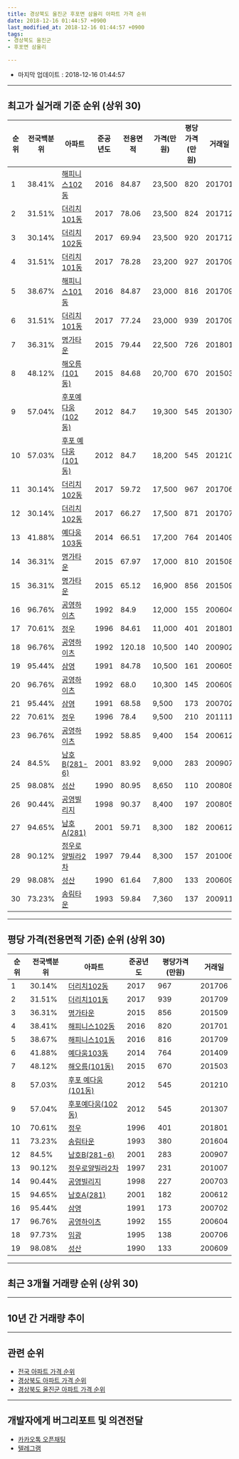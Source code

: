 ```yaml
---
title: 경상북도 울진군 후포면 삼율리 아파트 가격 순위
date: 2018-12-16 01:44:57 +0900
last_modified_at: 2018-12-16 01:44:57 +0900
tags:
- 경상북도 울진군
- 후포면 삼율리

---
```


* 마지막 업데이트 : 2018-12-16 01:44:57

---

## 최고가 실거래 기준 순위 (상위 30)


|순위|전국백분위|아파트|준공년도|전용면적|가격(만원)|평당가격(만원)|거래일|
|---|---|---|---|---|---|---|---|
|1|38.41%|[해피니스102동](https://search.naver.com/search.naver?query=%EA%B2%BD%EC%83%81%EB%B6%81%EB%8F%84+%EC%9A%B8%EC%A7%84%EA%B5%B0+%ED%9B%84%ED%8F%AC%EB%A9%B4+%EC%82%BC%EC%9C%A8%EB%A6%AC+%ED%95%B4%ED%94%BC%EB%8B%88%EC%8A%A4102%EB%8F%99)|2016|84.87|23,500|820|201701|
|2|31.51%|[더리치101동](https://search.naver.com/search.naver?query=%EA%B2%BD%EC%83%81%EB%B6%81%EB%8F%84+%EC%9A%B8%EC%A7%84%EA%B5%B0+%ED%9B%84%ED%8F%AC%EB%A9%B4+%EC%82%BC%EC%9C%A8%EB%A6%AC+%EB%8D%94%EB%A6%AC%EC%B9%98101%EB%8F%99)|2017|78.06|23,500|824|201712|
|3|30.14%|[더리치102동](https://search.naver.com/search.naver?query=%EA%B2%BD%EC%83%81%EB%B6%81%EB%8F%84+%EC%9A%B8%EC%A7%84%EA%B5%B0+%ED%9B%84%ED%8F%AC%EB%A9%B4+%EC%82%BC%EC%9C%A8%EB%A6%AC+%EB%8D%94%EB%A6%AC%EC%B9%98102%EB%8F%99)|2017|69.94|23,500|920|201712|
|4|31.51%|[더리치101동](https://search.naver.com/search.naver?query=%EA%B2%BD%EC%83%81%EB%B6%81%EB%8F%84+%EC%9A%B8%EC%A7%84%EA%B5%B0+%ED%9B%84%ED%8F%AC%EB%A9%B4+%EC%82%BC%EC%9C%A8%EB%A6%AC+%EB%8D%94%EB%A6%AC%EC%B9%98101%EB%8F%99)|2017|78.28|23,200|927|201709|
|5|38.67%|[해피니스101동](https://search.naver.com/search.naver?query=%EA%B2%BD%EC%83%81%EB%B6%81%EB%8F%84+%EC%9A%B8%EC%A7%84%EA%B5%B0+%ED%9B%84%ED%8F%AC%EB%A9%B4+%EC%82%BC%EC%9C%A8%EB%A6%AC+%ED%95%B4%ED%94%BC%EB%8B%88%EC%8A%A4101%EB%8F%99)|2016|84.87|23,000|816|201709|
|6|31.51%|[더리치101동](https://search.naver.com/search.naver?query=%EA%B2%BD%EC%83%81%EB%B6%81%EB%8F%84+%EC%9A%B8%EC%A7%84%EA%B5%B0+%ED%9B%84%ED%8F%AC%EB%A9%B4+%EC%82%BC%EC%9C%A8%EB%A6%AC+%EB%8D%94%EB%A6%AC%EC%B9%98101%EB%8F%99)|2017|77.24|23,000|939|201709|
|7|36.31%|[명가타운](https://search.naver.com/search.naver?query=%EA%B2%BD%EC%83%81%EB%B6%81%EB%8F%84+%EC%9A%B8%EC%A7%84%EA%B5%B0+%ED%9B%84%ED%8F%AC%EB%A9%B4+%EC%82%BC%EC%9C%A8%EB%A6%AC+%EB%AA%85%EA%B0%80%ED%83%80%EC%9A%B4)|2015|79.44|22,500|726|201801|
|8|48.12%|[해오름(101동)](https://search.naver.com/search.naver?query=%EA%B2%BD%EC%83%81%EB%B6%81%EB%8F%84+%EC%9A%B8%EC%A7%84%EA%B5%B0+%ED%9B%84%ED%8F%AC%EB%A9%B4+%EC%82%BC%EC%9C%A8%EB%A6%AC+%ED%95%B4%EC%98%A4%EB%A6%84%28101%EB%8F%99%29)|2015|84.68|20,700|670|201503|
|9|57.04%|[후포예다움(102동)](https://search.naver.com/search.naver?query=%EA%B2%BD%EC%83%81%EB%B6%81%EB%8F%84+%EC%9A%B8%EC%A7%84%EA%B5%B0+%ED%9B%84%ED%8F%AC%EB%A9%B4+%EC%82%BC%EC%9C%A8%EB%A6%AC+%ED%9B%84%ED%8F%AC%EC%98%88%EB%8B%A4%EC%9B%80%28102%EB%8F%99%29)|2012|84.7|19,300|545|201307|
|10|57.03%|[후포 예다움 (101동)](https://search.naver.com/search.naver?query=%EA%B2%BD%EC%83%81%EB%B6%81%EB%8F%84+%EC%9A%B8%EC%A7%84%EA%B5%B0+%ED%9B%84%ED%8F%AC%EB%A9%B4+%EC%82%BC%EC%9C%A8%EB%A6%AC+%ED%9B%84%ED%8F%AC+%EC%98%88%EB%8B%A4%EC%9B%80+%28101%EB%8F%99%29)|2012|84.7|18,200|545|201210|
|11|30.14%|[더리치102동](https://search.naver.com/search.naver?query=%EA%B2%BD%EC%83%81%EB%B6%81%EB%8F%84+%EC%9A%B8%EC%A7%84%EA%B5%B0+%ED%9B%84%ED%8F%AC%EB%A9%B4+%EC%82%BC%EC%9C%A8%EB%A6%AC+%EB%8D%94%EB%A6%AC%EC%B9%98102%EB%8F%99)|2017|59.72|17,500|967|201706|
|12|30.14%|[더리치102동](https://search.naver.com/search.naver?query=%EA%B2%BD%EC%83%81%EB%B6%81%EB%8F%84+%EC%9A%B8%EC%A7%84%EA%B5%B0+%ED%9B%84%ED%8F%AC%EB%A9%B4+%EC%82%BC%EC%9C%A8%EB%A6%AC+%EB%8D%94%EB%A6%AC%EC%B9%98102%EB%8F%99)|2017|66.27|17,500|871|201707|
|13|41.88%|[예다움103동](https://search.naver.com/search.naver?query=%EA%B2%BD%EC%83%81%EB%B6%81%EB%8F%84+%EC%9A%B8%EC%A7%84%EA%B5%B0+%ED%9B%84%ED%8F%AC%EB%A9%B4+%EC%82%BC%EC%9C%A8%EB%A6%AC+%EC%98%88%EB%8B%A4%EC%9B%80103%EB%8F%99)|2014|66.51|17,200|764|201409|
|14|36.31%|[명가타운](https://search.naver.com/search.naver?query=%EA%B2%BD%EC%83%81%EB%B6%81%EB%8F%84+%EC%9A%B8%EC%A7%84%EA%B5%B0+%ED%9B%84%ED%8F%AC%EB%A9%B4+%EC%82%BC%EC%9C%A8%EB%A6%AC+%EB%AA%85%EA%B0%80%ED%83%80%EC%9A%B4)|2015|67.97|17,000|810|201508|
|15|36.31%|[명가타운](https://search.naver.com/search.naver?query=%EA%B2%BD%EC%83%81%EB%B6%81%EB%8F%84+%EC%9A%B8%EC%A7%84%EA%B5%B0+%ED%9B%84%ED%8F%AC%EB%A9%B4+%EC%82%BC%EC%9C%A8%EB%A6%AC+%EB%AA%85%EA%B0%80%ED%83%80%EC%9A%B4)|2015|65.12|16,900|856|201509|
|16|96.76%|[공영하이츠](https://search.naver.com/search.naver?query=%EA%B2%BD%EC%83%81%EB%B6%81%EB%8F%84+%EC%9A%B8%EC%A7%84%EA%B5%B0+%ED%9B%84%ED%8F%AC%EB%A9%B4+%EC%82%BC%EC%9C%A8%EB%A6%AC+%EA%B3%B5%EC%98%81%ED%95%98%EC%9D%B4%EC%B8%A0)|1992|84.9|12,000|155|200604|
|17|70.61%|[정우](https://search.naver.com/search.naver?query=%EA%B2%BD%EC%83%81%EB%B6%81%EB%8F%84+%EC%9A%B8%EC%A7%84%EA%B5%B0+%ED%9B%84%ED%8F%AC%EB%A9%B4+%EC%82%BC%EC%9C%A8%EB%A6%AC+%EC%A0%95%EC%9A%B0)|1996|84.61|11,000|401|201801|
|18|96.76%|[공영하이츠](https://search.naver.com/search.naver?query=%EA%B2%BD%EC%83%81%EB%B6%81%EB%8F%84+%EC%9A%B8%EC%A7%84%EA%B5%B0+%ED%9B%84%ED%8F%AC%EB%A9%B4+%EC%82%BC%EC%9C%A8%EB%A6%AC+%EA%B3%B5%EC%98%81%ED%95%98%EC%9D%B4%EC%B8%A0)|1992|120.18|10,500|140|200902|
|19|95.44%|[삼영](https://search.naver.com/search.naver?query=%EA%B2%BD%EC%83%81%EB%B6%81%EB%8F%84+%EC%9A%B8%EC%A7%84%EA%B5%B0+%ED%9B%84%ED%8F%AC%EB%A9%B4+%EC%82%BC%EC%9C%A8%EB%A6%AC+%EC%82%BC%EC%98%81)|1991|84.78|10,500|161|200605|
|20|96.76%|[공영하이츠](https://search.naver.com/search.naver?query=%EA%B2%BD%EC%83%81%EB%B6%81%EB%8F%84+%EC%9A%B8%EC%A7%84%EA%B5%B0+%ED%9B%84%ED%8F%AC%EB%A9%B4+%EC%82%BC%EC%9C%A8%EB%A6%AC+%EA%B3%B5%EC%98%81%ED%95%98%EC%9D%B4%EC%B8%A0)|1992|68.0|10,300|145|200609|
|21|95.44%|[삼영](https://search.naver.com/search.naver?query=%EA%B2%BD%EC%83%81%EB%B6%81%EB%8F%84+%EC%9A%B8%EC%A7%84%EA%B5%B0+%ED%9B%84%ED%8F%AC%EB%A9%B4+%EC%82%BC%EC%9C%A8%EB%A6%AC+%EC%82%BC%EC%98%81)|1991|68.58|9,500|173|200702|
|22|70.61%|[정우](https://search.naver.com/search.naver?query=%EA%B2%BD%EC%83%81%EB%B6%81%EB%8F%84+%EC%9A%B8%EC%A7%84%EA%B5%B0+%ED%9B%84%ED%8F%AC%EB%A9%B4+%EC%82%BC%EC%9C%A8%EB%A6%AC+%EC%A0%95%EC%9A%B0)|1996|78.4|9,500|210|201111|
|23|96.76%|[공영하이츠](https://search.naver.com/search.naver?query=%EA%B2%BD%EC%83%81%EB%B6%81%EB%8F%84+%EC%9A%B8%EC%A7%84%EA%B5%B0+%ED%9B%84%ED%8F%AC%EB%A9%B4+%EC%82%BC%EC%9C%A8%EB%A6%AC+%EA%B3%B5%EC%98%81%ED%95%98%EC%9D%B4%EC%B8%A0)|1992|58.85|9,400|154|200612|
|24|84.5%|[남호B(281-6)](https://search.naver.com/search.naver?query=%EA%B2%BD%EC%83%81%EB%B6%81%EB%8F%84+%EC%9A%B8%EC%A7%84%EA%B5%B0+%ED%9B%84%ED%8F%AC%EB%A9%B4+%EC%82%BC%EC%9C%A8%EB%A6%AC+%EB%82%A8%ED%98%B8B%28281-6%29)|2001|83.92|9,000|283|200907|
|25|98.08%|[성산](https://search.naver.com/search.naver?query=%EA%B2%BD%EC%83%81%EB%B6%81%EB%8F%84+%EC%9A%B8%EC%A7%84%EA%B5%B0+%ED%9B%84%ED%8F%AC%EB%A9%B4+%EC%82%BC%EC%9C%A8%EB%A6%AC+%EC%84%B1%EC%82%B0)|1990|80.95|8,650|110|200808|
|26|90.44%|[공영빌리지](https://search.naver.com/search.naver?query=%EA%B2%BD%EC%83%81%EB%B6%81%EB%8F%84+%EC%9A%B8%EC%A7%84%EA%B5%B0+%ED%9B%84%ED%8F%AC%EB%A9%B4+%EC%82%BC%EC%9C%A8%EB%A6%AC+%EA%B3%B5%EC%98%81%EB%B9%8C%EB%A6%AC%EC%A7%80)|1998|90.37|8,400|197|200805|
|27|94.65%|[남호A(281)](https://search.naver.com/search.naver?query=%EA%B2%BD%EC%83%81%EB%B6%81%EB%8F%84+%EC%9A%B8%EC%A7%84%EA%B5%B0+%ED%9B%84%ED%8F%AC%EB%A9%B4+%EC%82%BC%EC%9C%A8%EB%A6%AC+%EB%82%A8%ED%98%B8A%28281%29)|2001|59.71|8,300|182|200612|
|28|90.12%|[정우로얄빌라2차](https://search.naver.com/search.naver?query=%EA%B2%BD%EC%83%81%EB%B6%81%EB%8F%84+%EC%9A%B8%EC%A7%84%EA%B5%B0+%ED%9B%84%ED%8F%AC%EB%A9%B4+%EC%82%BC%EC%9C%A8%EB%A6%AC+%EC%A0%95%EC%9A%B0%EB%A1%9C%EC%96%84%EB%B9%8C%EB%9D%BC2%EC%B0%A8)|1997|79.44|8,300|157|201006|
|29|98.08%|[성산](https://search.naver.com/search.naver?query=%EA%B2%BD%EC%83%81%EB%B6%81%EB%8F%84+%EC%9A%B8%EC%A7%84%EA%B5%B0+%ED%9B%84%ED%8F%AC%EB%A9%B4+%EC%82%BC%EC%9C%A8%EB%A6%AC+%EC%84%B1%EC%82%B0)|1990|61.64|7,800|133|200609|
|30|73.23%|[송림타운](https://search.naver.com/search.naver?query=%EA%B2%BD%EC%83%81%EB%B6%81%EB%8F%84+%EC%9A%B8%EC%A7%84%EA%B5%B0+%ED%9B%84%ED%8F%AC%EB%A9%B4+%EC%82%BC%EC%9C%A8%EB%A6%AC+%EC%86%A1%EB%A6%BC%ED%83%80%EC%9A%B4)|1993|59.84|7,360|137|200911|


---

## 평당 가격(전용면적 기준) 순위 (상위 30)


|순위|전국백분위|아파트|준공년도|평당가격(만원)|거래일|
|---|---|---|---|---|---|
|1|30.14%|[더리치102동](https://search.naver.com/search.naver?query=%EA%B2%BD%EC%83%81%EB%B6%81%EB%8F%84+%EC%9A%B8%EC%A7%84%EA%B5%B0+%ED%9B%84%ED%8F%AC%EB%A9%B4+%EC%82%BC%EC%9C%A8%EB%A6%AC+%EB%8D%94%EB%A6%AC%EC%B9%98102%EB%8F%99)|2017|967|201706|
|2|31.51%|[더리치101동](https://search.naver.com/search.naver?query=%EA%B2%BD%EC%83%81%EB%B6%81%EB%8F%84+%EC%9A%B8%EC%A7%84%EA%B5%B0+%ED%9B%84%ED%8F%AC%EB%A9%B4+%EC%82%BC%EC%9C%A8%EB%A6%AC+%EB%8D%94%EB%A6%AC%EC%B9%98101%EB%8F%99)|2017|939|201709|
|3|36.31%|[명가타운](https://search.naver.com/search.naver?query=%EA%B2%BD%EC%83%81%EB%B6%81%EB%8F%84+%EC%9A%B8%EC%A7%84%EA%B5%B0+%ED%9B%84%ED%8F%AC%EB%A9%B4+%EC%82%BC%EC%9C%A8%EB%A6%AC+%EB%AA%85%EA%B0%80%ED%83%80%EC%9A%B4)|2015|856|201509|
|4|38.41%|[해피니스102동](https://search.naver.com/search.naver?query=%EA%B2%BD%EC%83%81%EB%B6%81%EB%8F%84+%EC%9A%B8%EC%A7%84%EA%B5%B0+%ED%9B%84%ED%8F%AC%EB%A9%B4+%EC%82%BC%EC%9C%A8%EB%A6%AC+%ED%95%B4%ED%94%BC%EB%8B%88%EC%8A%A4102%EB%8F%99)|2016|820|201701|
|5|38.67%|[해피니스101동](https://search.naver.com/search.naver?query=%EA%B2%BD%EC%83%81%EB%B6%81%EB%8F%84+%EC%9A%B8%EC%A7%84%EA%B5%B0+%ED%9B%84%ED%8F%AC%EB%A9%B4+%EC%82%BC%EC%9C%A8%EB%A6%AC+%ED%95%B4%ED%94%BC%EB%8B%88%EC%8A%A4101%EB%8F%99)|2016|816|201709|
|6|41.88%|[예다움103동](https://search.naver.com/search.naver?query=%EA%B2%BD%EC%83%81%EB%B6%81%EB%8F%84+%EC%9A%B8%EC%A7%84%EA%B5%B0+%ED%9B%84%ED%8F%AC%EB%A9%B4+%EC%82%BC%EC%9C%A8%EB%A6%AC+%EC%98%88%EB%8B%A4%EC%9B%80103%EB%8F%99)|2014|764|201409|
|7|48.12%|[해오름(101동)](https://search.naver.com/search.naver?query=%EA%B2%BD%EC%83%81%EB%B6%81%EB%8F%84+%EC%9A%B8%EC%A7%84%EA%B5%B0+%ED%9B%84%ED%8F%AC%EB%A9%B4+%EC%82%BC%EC%9C%A8%EB%A6%AC+%ED%95%B4%EC%98%A4%EB%A6%84%28101%EB%8F%99%29)|2015|670|201503|
|8|57.03%|[후포 예다움 (101동)](https://search.naver.com/search.naver?query=%EA%B2%BD%EC%83%81%EB%B6%81%EB%8F%84+%EC%9A%B8%EC%A7%84%EA%B5%B0+%ED%9B%84%ED%8F%AC%EB%A9%B4+%EC%82%BC%EC%9C%A8%EB%A6%AC+%ED%9B%84%ED%8F%AC+%EC%98%88%EB%8B%A4%EC%9B%80+%28101%EB%8F%99%29)|2012|545|201210|
|9|57.04%|[후포예다움(102동)](https://search.naver.com/search.naver?query=%EA%B2%BD%EC%83%81%EB%B6%81%EB%8F%84+%EC%9A%B8%EC%A7%84%EA%B5%B0+%ED%9B%84%ED%8F%AC%EB%A9%B4+%EC%82%BC%EC%9C%A8%EB%A6%AC+%ED%9B%84%ED%8F%AC%EC%98%88%EB%8B%A4%EC%9B%80%28102%EB%8F%99%29)|2012|545|201307|
|10|70.61%|[정우](https://search.naver.com/search.naver?query=%EA%B2%BD%EC%83%81%EB%B6%81%EB%8F%84+%EC%9A%B8%EC%A7%84%EA%B5%B0+%ED%9B%84%ED%8F%AC%EB%A9%B4+%EC%82%BC%EC%9C%A8%EB%A6%AC+%EC%A0%95%EC%9A%B0)|1996|401|201801|
|11|73.23%|[송림타운](https://search.naver.com/search.naver?query=%EA%B2%BD%EC%83%81%EB%B6%81%EB%8F%84+%EC%9A%B8%EC%A7%84%EA%B5%B0+%ED%9B%84%ED%8F%AC%EB%A9%B4+%EC%82%BC%EC%9C%A8%EB%A6%AC+%EC%86%A1%EB%A6%BC%ED%83%80%EC%9A%B4)|1993|380|201604|
|12|84.5%|[남호B(281-6)](https://search.naver.com/search.naver?query=%EA%B2%BD%EC%83%81%EB%B6%81%EB%8F%84+%EC%9A%B8%EC%A7%84%EA%B5%B0+%ED%9B%84%ED%8F%AC%EB%A9%B4+%EC%82%BC%EC%9C%A8%EB%A6%AC+%EB%82%A8%ED%98%B8B%28281-6%29)|2001|283|200907|
|13|90.12%|[정우로얄빌라2차](https://search.naver.com/search.naver?query=%EA%B2%BD%EC%83%81%EB%B6%81%EB%8F%84+%EC%9A%B8%EC%A7%84%EA%B5%B0+%ED%9B%84%ED%8F%AC%EB%A9%B4+%EC%82%BC%EC%9C%A8%EB%A6%AC+%EC%A0%95%EC%9A%B0%EB%A1%9C%EC%96%84%EB%B9%8C%EB%9D%BC2%EC%B0%A8)|1997|231|201007|
|14|90.44%|[공영빌리지](https://search.naver.com/search.naver?query=%EA%B2%BD%EC%83%81%EB%B6%81%EB%8F%84+%EC%9A%B8%EC%A7%84%EA%B5%B0+%ED%9B%84%ED%8F%AC%EB%A9%B4+%EC%82%BC%EC%9C%A8%EB%A6%AC+%EA%B3%B5%EC%98%81%EB%B9%8C%EB%A6%AC%EC%A7%80)|1998|227|200703|
|15|94.65%|[남호A(281)](https://search.naver.com/search.naver?query=%EA%B2%BD%EC%83%81%EB%B6%81%EB%8F%84+%EC%9A%B8%EC%A7%84%EA%B5%B0+%ED%9B%84%ED%8F%AC%EB%A9%B4+%EC%82%BC%EC%9C%A8%EB%A6%AC+%EB%82%A8%ED%98%B8A%28281%29)|2001|182|200612|
|16|95.44%|[삼영](https://search.naver.com/search.naver?query=%EA%B2%BD%EC%83%81%EB%B6%81%EB%8F%84+%EC%9A%B8%EC%A7%84%EA%B5%B0+%ED%9B%84%ED%8F%AC%EB%A9%B4+%EC%82%BC%EC%9C%A8%EB%A6%AC+%EC%82%BC%EC%98%81)|1991|173|200702|
|17|96.76%|[공영하이츠](https://search.naver.com/search.naver?query=%EA%B2%BD%EC%83%81%EB%B6%81%EB%8F%84+%EC%9A%B8%EC%A7%84%EA%B5%B0+%ED%9B%84%ED%8F%AC%EB%A9%B4+%EC%82%BC%EC%9C%A8%EB%A6%AC+%EA%B3%B5%EC%98%81%ED%95%98%EC%9D%B4%EC%B8%A0)|1992|155|200604|
|18|97.73%|[임광](https://search.naver.com/search.naver?query=%EA%B2%BD%EC%83%81%EB%B6%81%EB%8F%84+%EC%9A%B8%EC%A7%84%EA%B5%B0+%ED%9B%84%ED%8F%AC%EB%A9%B4+%EC%82%BC%EC%9C%A8%EB%A6%AC+%EC%9E%84%EA%B4%91)|1995|138|200706|
|19|98.08%|[성산](https://search.naver.com/search.naver?query=%EA%B2%BD%EC%83%81%EB%B6%81%EB%8F%84+%EC%9A%B8%EC%A7%84%EA%B5%B0+%ED%9B%84%ED%8F%AC%EB%A9%B4+%EC%82%BC%EC%9C%A8%EB%A6%AC+%EC%84%B1%EC%82%B0)|1990|133|200609|


---

## 최근 3개월 거래량 순위 (상위 30)


<div style="width:100%;">
    <canvas id="deal_count_ranking" height="250"></canvas>
</div>


<script>
new Chart(document.getElementById("deal_count_ranking"), {
    type: 'horizontalBar',
    data: {
        labels: ['성산', '삼영'],
        datasets: [{
            label: '실거래 수',
            data: [1, 1],
            borderColor: "rgba(255, 0, 128, 1)",
            backgroundColor: "rgba(255, 0, 128, 0.5)",
            fill: false,
        }]
    },
    options: {
        responsive: true,
        title: {
            display: true,
            text: '최근 3개월 거래량 순위'
        },
        tooltips: {
            mode: 'index',
            intersect: false,
            callbacks: {
                title: function(tooltipItems, data) {
                    return "실거래 수:";
                },
                label: function(tooltipItem, data) {
                    return data.labels[tooltipItem.index] + ": " + tooltipItem.xLabel;
                }
            }
        },
        hover: {
            mode: 'nearest',
            intersect: true
        },
        scales: {
            xAxes: [{
                display: true,
                scaleLabel: {
                    display: true,
                    labelString: '실거래 수'
                },
                ticks: {
                    suggestedMin: 0,
                }
            }],
            yAxes: [{
                display: true,
                ticks: {
                    autoSkip: false,
                    callback: function(value, index, values) {
                        if (value.length > 15)
                            return value.substr(0, 13) + "...";
                        else
                            return value;
                    }
                },
                scaleLabel: {
                    display: false,
                }
            }]
        }
    }
});

</script>


---

## 10년 간 거래량 추이


<div style="width:100%;">
    <canvas id="deal_progress" height="250"></canvas>
</div>

<script>
new Chart(document.getElementById("deal_progress"), {
    type: 'line',
    data: {
        labels: ['200812','200901','200902','200903','200904','200905','200906','200907','200908','200909','200910','200911','200912','201001','201002','201003','201004','201005','201006','201007','201008','201009','201010','201011','201012','201101','201102','201103','201104','201105','201106','201107','201108','201109','201110','201111','201112','201201','201202','201203','201204','201205','201206','201207','201208','201209','201210','201211','201212','201301','201302','201303','201304','201305','201306','201307','201308','201309','201310','201311','201312','201401','201402','201403','201404','201405','201406','201407','201408','201409','201410','201411','201412','201501','201502','201503','201504','201505','201506','201507','201508','201509','201510','201511','201512','201601','201602','201603','201604','201605','201606','201607','201608','201609','201610','201611','201612','201701','201702','201703','201704','201705','201706','201707','201708','201709','201710','201711','201712','201801','201802','201803','201804','201805','201806','201807','201808','201809','201810','201811','201812'],
        datasets: [{
            label: '실거래 수',
            pointRadius: 1,
            data: [2, 2, 2, 1, 0, 0, 4, 3, 1, 2, 1, 2, 2, 3, 1, 3, 3, 2, 2, 2, 0, 0, 0, 6, 0, 1, 3, 0, 2, 4, 5, 4, 0, 1, 3, 4, 2, 0, 1, 10, 7, 4, 7, 3, 1, 1, 6, 3, 3, 1, 3, 6, 1, 2, 7, 2, 4, 2, 1, 1, 1, 1, 3, 0, 3, 1, 0, 2, 1, 6, 1, 0, 3, 1, 7, 4, 6, 0, 2, 8, 10, 4, 6, 3, 2, 1, 4, 6, 4, 7, 3, 5, 2, 2, 4, 0, 2, 3, 2, 7, 2, 4, 12, 4, 8, 7, 5, 3, 10, 5, 2, 1, 4, 5, 1, 5, 5, 4, 0, 2, 0],
            borderColor: "rgba(255, 201, 14, 1)",
            backgroundColor: "rgba(255, 201, 14, 0.5)",
            fill: true,
        }]
    },
    options: {
        responsive: true,
        title: {
            display: true,
            text: '10년간 거래량 추이'
        },
        tooltips: {
            mode: 'index',
            intersect: false,
        },
        hover: {
            mode: 'nearest',
            intersect: true
        },
        scales: {
            xAxes: [{
                display: true,
                scaleLabel: {
                    display: true,
                    labelString: '년/월'
                }
            }],
            yAxes: [{
                display: true,
                ticks: {
                    suggestedMin: 0,
                },
                scaleLabel: {
                    display: true,
                    labelString: '실거래 수'
                }
            }]
        }
    }
});

</script>


---

## 관련 순위

- [전국 아파트 가격 순위](https://inasie.github.io/apt-ranking/전국)
- [경상북도 아파트 가격 순위](https://inasie.github.io/apt-ranking/경상북도)
- [경상북도 울진군 아파트 가격 순위](https://inasie.github.io/apt-ranking/경상북도-울진군)


---

## 개발자에게 버그리포트 및 의견전달

- [카카오톡 오픈채팅](https://open.kakao.com/o/gLJUAP4)
- [텔레그램](https://t.me/inasie)

